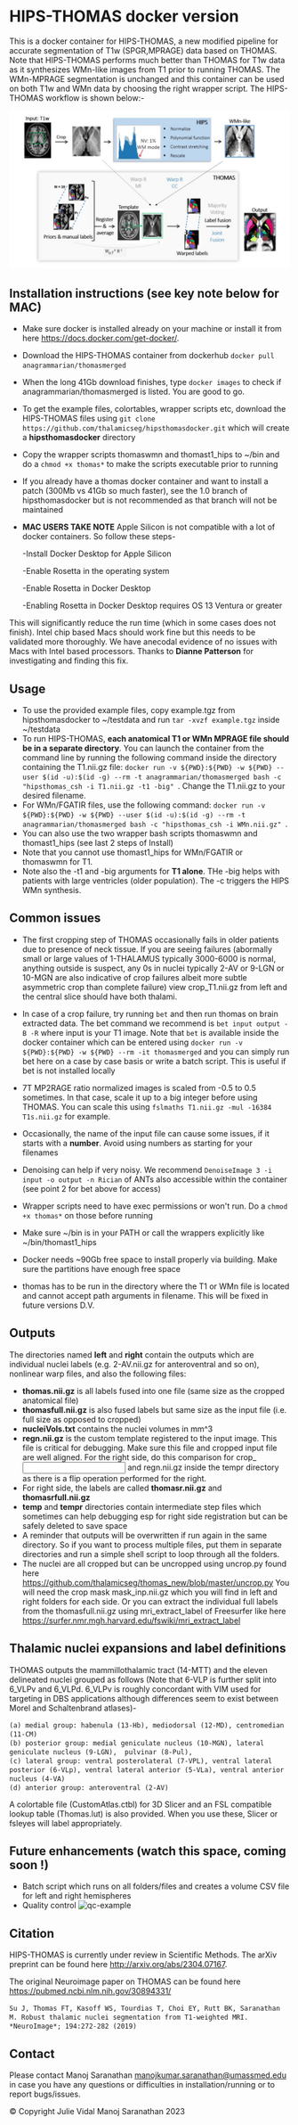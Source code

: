 # HIPS-THOMAS docker version
This is a docker container for HIPS-THOMAS, a new modified pipeline for accurate segmentation of T1w (SPGR,MPRAGE) data based on THOMAS. Note that HIPS-THOMAS performs much better than THOMAS for T1w data as it synthesizes WMn-like images from T1 prior to running THOMAS. The WMn-MPRAGE segmentation is unchanged and this container can be used on both T1w and WMn data by choosing the right wrapper script. The HIPS-THOMAS workflow is shown below:-

![HIPS-THOMAS workflow](https://github.com/thalamicseg/hipsthomasdocker/blob/main/hipsthomas.JPG)


## Installation instructions (see key note below for MAC)
- Make sure docker is installed already on your machine or install it from here https://docs.docker.com/get-docker/.  

- Download the HIPS-THOMAS container from dockerhub ```docker pull anagrammarian/thomasmerged```

- When the long 41Gb download finishes, type ```docker images``` to check if anagrammarian/thomasmerged is listed. You are good to go. 

- To get the example files, colortables, wrapper scripts etc, download the HIPS-THOMAS files using ```git clone https://github.com/thalamicseg/hipsthomasdocker.git``` which will create a **hipsthomasdocker** directory

- Copy the wrapper scripts thomaswmn and thomast1_hips to ~/bin and do a ```chmod +x thomas*``` to make the scripts executable prior to running
- If you already have a thomas docker container and want to install a patch (300Mb vs 41Gb so much faster), see the 1.0 branch of hipsthomasdocker but is not recommended as that branch will not be maintained
- **MAC USERS TAKE NOTE** Apple Silicon is not compatible with a lot of docker containers. So follow these steps-
  
	-Install Docker Desktop for Apple Silicon
	
	-Enable Rosetta in the operating system
	
	-Enable Rosetta in Docker Desktop
	
	-Enabling Rosetta in Docker Desktop requires OS 13 Ventura or greater

This will significantly reduce the run time (which in some cases does not finish). Intel chip based Macs should work fine but this needs to be validated more thoroughly. We have anecodal evidence of no issues with Macs with Intel based processors.  Thanks to **Dianne Patterson** for investigating and finding this fix.

##  Usage
- To use the provided example files, copy example.tgz from hipsthomasdocker to ~/testdata and run ```tar -xvzf example.tgz``` inside ~/testdata
- To run HIPS-THOMAS, **each anatomical T1 or WMn MPRAGE file should be in a separate directory**. You can launch the container from the command line by running the following command inside the directory containing the T1.nii.gz file:
 ```docker run -v ${PWD}:${PWD} -w ${PWD} --user $(id -u):$(id -g) --rm -t anagrammarian/thomasmerged bash -c "hipsthomas_csh -i T1.nii.gz -t1 -big" ```. Change the T1.nii.gz to your desired filename. 
- For WMn/FGATIR files, use the following command: ```docker run -v ${PWD}:${PWD} -w ${PWD} --user $(id -u):$(id -g) --rm -t anagrammarian/thomasmerged bash -c "hipsthomas_csh -i WMn.nii.gz" ```.
- You can also use the two wrapper bash scripts thomaswmn and thomast1_hips (see last 2 steps of Install)
- Note that you cannot use thomast1_hips for WMn/FGATIR or thomaswmn for T1.
- Note also the -t1 and -big arguments for **T1 alone**. THe -big helps with patients with large ventricles (older population). The -c triggers the HIPS WMn synthesis.

## Common issues
- The first cropping step of THOMAS occasionally fails in older patients due to presence of neck tissue. If you are seeing failures (abormally small or large values of 1-THALAMUS typically 3000-6000 is normal, anything outside is suspect, any 0s in nuclei typically 2-AV or 9-LGN or 10-MGN are also indicative of crop failures albeit more subtle asymmetric crop than complete failure) view crop_T1.nii.gz from left and the central slice should have both thalami.

- In case of a crop failure, try running ```bet``` and then run thomas on brain extracted data. The bet command we recommend is ```bet input output -B -R``` where input is your T1 image. Note that ```bet``` is available inside the docker container which can be entered using ```docker run -v ${PWD}:${PWD} -w ${PWD} --rm -it thomasmerged``` and you can simply run bet here on a case by case basis or write a batch script. This is useful if bet is not installed locally
- 7T MP2RAGE ratio normalized images is scaled from -0.5 to 0.5 sometimes. In that case, scale it up to a big integer before using THOMAS. You can scale this using ```fslmaths T1.nii.gz -mul -16384 T1s.nii.gz``` for example.
- Occasionally, the name of the input file can cause some issues, if it starts with a **number**. Avoid using numbers as starting for your filenames
- Denoising can help if very noisy. We recommend ```DenoiseImage 3 -i input -o output -n Rician``` of ANTs also accessible within the container (see point 2 for bet above for access)
- Wrapper scripts need to have exec permissions or won't run. Do a ```chmod +x thomas*``` on those before running
- Make sure ~/bin is in your PATH or call the wrappers explicitly like ~/bin/thomast1_hips 
- Docker needs ~90Gb free space to install properly via building. Make sure the partitions have enough free space
- thomas has to be run in the directory where the T1 or WMn file is located and cannot accept path arguments in filename. This will be fixed in future versions D.V.


## Outputs
The directories named **left** and **right** contain the outputs which are individual nuclei labels (e.g. 2-AV.nii.gz for anteroventral and so on), nonlinear warp files, and also the following files:
- **thomas.nii.gz** is all labels fused into one file (same size as the cropped anatomical file)
- **thomasfull.nii.gz** is also fused labels but same size as the input file (i.e. full size as opposed to cropped)
- **nucleiVols.txt** contains the nuclei volumes in mm^3 
- **regn.nii.gz** is the custom template registered to the input image. This file is critical for debugging. Make sure this file and cropped input file are well aligned. For the right side, do this comparison for crop_<input file> and regn.nii.gz inside the tempr directory as there is a flip operation performed for the right.
- For right side, the labels are called **thomasr.nii.gz** and **thomasrfull.nii.gz**
- **temp** and **tempr** directories contain intermediate step files which sometimes can help debugging esp for right side registration but can be safely deleted to save space
- A reminder that outputs will be overwritten if run again in the same directory. So if you want to process multiple files, put them in separate directories and run a simple shell script to loop through all the folders. 
- The nuclei are all cropped but can be uncropped using uncrop.py found here https://github.com/thalamicseg/thomas_new/blob/master/uncrop.py You will need the crop mask mask_inp.nii.gz which you will find in left and right folders for each side. Or you can extract the individual full labels from the thomasfull.nii.gz using mri_extract_label of Freesurfer like here https://surfer.nmr.mgh.harvard.edu/fswiki/mri_extract_label 

## Thalamic nuclei expansions and label definitions
THOMAS outputs the mammillothalamic tract (14-MTT) and the eleven delineated nuclei grouped as follows (Note that 6-VLP is further split into 6_VLPv and 6_VLPd. 6_VLPv is roughly concordant with VIM used for targeting in DBS applications although differences seem to exist between Morel and Schaltenbrand atlases)-

	(a) medial group: habenula (13-Hb), mediodorsal (12-MD), centromedian (11-CM) 
	(b) posterior group: medial geniculate nucleus (10-MGN), lateral geniculate nucleus (9-LGN),  pulvinar (8-Pul),
	(c) lateral group: ventral posterolateral (7-VPL), ventral lateral posterior (6-VLp), ventral lateral anterior (5-VLa), ventral anterior nucleus (4-VA)
	(d) anterior group: anteroventral (2-AV)
A colortable file (CustomAtlas.ctbl) for 3D Slicer and an FSL compatible lookup table (Thomas.lut) is also provided. When you use these, Slicer or fsleyes will label appropriately.

## Future enhancements (watch this space, coming soon !)
- Batch script which runs on all folders/files and creates a volume CSV file for left and right hemispheres
- Quality control ![qc-example](https://github.com/thalamicseg/hipsthomasdocker/blob/main/qcexample.png)


## Citation

HIPS-THOMAS is currently under review in Scientific Methods. The arXiv preprint can be found here http://arxiv.org/abs/2304.07167. 

The original Neuroimage paper on THOMAS can be found here https://pubmed.ncbi.nlm.nih.gov/30894331/

	Su J, Thomas FT, Kasoff WS, Tourdias T, Choi EY, Rutt BK, Saranathan M. Robust thalamic nuclei segmentation from T1-weighted MRI. *NeuroImage*; 194:272-282 (2019)



## Contact
Please contact Manoj Saranathan manojkumar.saranathan@umassmed.edu in case you have any questions or difficulties in installation/running or to report bugs/issues. 

© Copyright Julie Vidal Manoj Saranathan 2023


